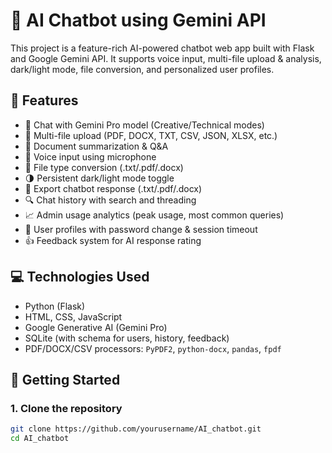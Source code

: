 # 🤖 AI Chatbot using Gemini API

This project is a feature-rich AI-powered chatbot web app built with Flask and Google Gemini API. It supports voice input, multi-file upload & analysis, dark/light mode, file conversion, and personalized user profiles.

## 🌟 Features

- 🧠 Chat with Gemini Pro model (Creative/Technical modes)
- 📂 Multi-file upload (PDF, DOCX, TXT, CSV, JSON, XLSX, etc.)
- 📝 Document summarization & Q&A
- 🎤 Voice input using microphone
- 🔁 File type conversion (.txt/.pdf/.docx)
- 🌗 Persistent dark/light mode toggle
- 💾 Export chatbot response (.txt/.pdf/.docx)
- 🔍 Chat history with search and threading
- 📈 Admin usage analytics (peak usage, most common queries)
- 👤 User profiles with password change & session timeout
- 👍 Feedback system for AI response rating

## 💻 Technologies Used

- Python (Flask)
- HTML, CSS, JavaScript
- Google Generative AI (Gemini Pro)
- SQLite (with schema for users, history, feedback)
- PDF/DOCX/CSV processors: `PyPDF2`, `python-docx`, `pandas`, `fpdf`

## 🚀 Getting Started

### 1. Clone the repository
```bash
git clone https://github.com/yourusername/AI_chatbot.git
cd AI_chatbot
